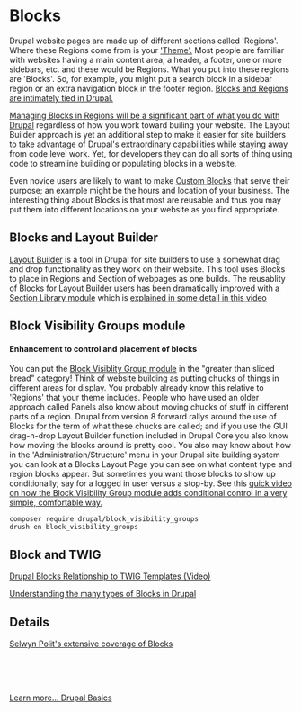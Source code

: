 # Blocks

Drupal website pages are made up of different sections called 'Regions'.  Where these Regions come from is your ['Theme'.](../theme/frontoverview.md)  Most people are familiar with websites having a main content area, a header, a footer, one or more sidebars, etc. and these would be Regions.  What you put into these regions are 'Blocks'.  So, for example, you might put a search block in a sidebar region or an extra navigation block in the footer region.  [Blocks and Regions are intimately tied in Drupal.](https://www.drupal.org/docs/user_guide/en/block-concept.html)

[Managing Blocks in Regions will be a significant part of what you do with Drupal](https://www.drupal.org/docs/core-modules-and-themes/core-modules/block-module/managing-blocks) regardless of how you work toward builing your website.  The Layout Builder approach is yet an additional step to make it easier for site builders to take advantage of Drupal's extraordinary capabilities while staying away from code level work.  Yet, for developers they can do all sorts of thing using code to streamline building or populating blocks in a website.

Even novice users are likely to want to make [Custom Blocks](https://youtu.be/sI2wrbn3cPg) that serve their purpose; an example might be the hours and location of your business.  The interesting thing about Blocks is that most are reusable and thus you may put them into different locations on your website as you find appropriate. 

## Blocks and Layout Builder

[Layout Builder](../modules/layoutbuilder.md) is a tool in Drupal for site builders to use a somewhat drag and drop functionality as they work on their website.  This tool uses Blocks to place in Regions and Section of webpages as one builds.  The reusablity of Blocks for Layout Builder users has been dramatically improved with a [Section Library module](https://www.drupal.org/project/section_library) which is [explained in some detail in this video](https://www.youtube.com/watch?v=E68DxSLcCd0)

## Block Visibility Groups module
#### Enhancement to control and placement of blocks

You can put the [Block Visiblity Group module](https://www.drupal.org/project/block_visibility_groups) in the "greater than sliced bread" category!  Think of website building as putting chucks of things in different areas for display.  You probably already know this relative to 'Regions' that your theme includes.  People who have used an older approach called Panels also know about moving chucks of stuff in different parts of a region.  Drupal from version 8 forward rallys around the use of Blocks for the term of what these chucks are called; and if you use the GUI drag-n-drop Layout Builder function included in Drupal Core you also know how moving the blocks around is pretty cool.  You also may know about how in the 'Administration/Structure' menu in your Drupal site building system you can look at a Blocks Layout Page you can see on what content type and region blocks appear.  But sometimes you want those blocks to show up conditionally; say for a logged in user versus a stop-by.  See this [quick video on how the Block Visibility Group module adds conditional control in a very simple, comfortable way.](https://www.youtube.com/watch?v=ZKwkaMUbJIs)

`composer require drupal/block_visibility_groups`<br>
`drush en block_visibility_groups`

## Block and TWIG

[Drupal Blocks Relationship to TWIG Templates (Video)](https://www.youtube.com/watch?v=Q-Pp0mw0Wm4)

[Understanding the many types of Blocks in Drupal](https://git.drupalcode.org/project/twig_tweak/-/blob/3.x/docs/blocks.md)


## Details

[Selwyn Polit's extensive coverage of Blocks](https://selwynpolit.github.io/d9book/blocks.html)

<br>
<br>
<br>

[Learn more... Drupal Basics](../chapters.md#drupal-basics)
